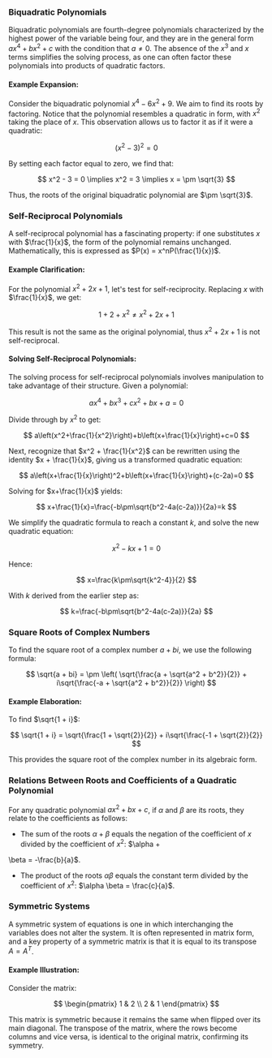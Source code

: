 ### Biquadratic Polynomials

Biquadratic polynomials are fourth-degree polynomials characterized by the highest power of the variable being four, and they are in the general form $ax^4 + bx^2 + c$ with the condition that $a \neq 0$. The absence of the $x^3$ and $x$ terms simplifies the solving process, as one can often factor these polynomials into products of quadratic factors.

#### Example Expansion:
Consider the biquadratic polynomial $x^4 - 6x^2 + 9$. We aim to find its roots by factoring. Notice that the polynomial resembles a quadratic in form, with $x^2$ taking the place of $x$. This observation allows us to factor it as if it were a quadratic:

$$
(x^2 - 3)^2 = 0
$$

By setting each factor equal to zero, we find that:

$$
x^2 - 3 = 0 \implies x^2 = 3 \implies x = \pm \sqrt{3}
$$

Thus, the roots of the original biquadratic polynomial are $\pm \sqrt{3}$.

### Self-Reciprocal Polynomials

A self-reciprocal polynomial has a fascinating property: if one substitutes $x$ with $\frac{1}{x}$, the form of the polynomial remains unchanged. Mathematically, this is expressed as $P(x) = x^nP(\frac{1}{x})$.

#### Example Clarification:
For the polynomial $x^2 + 2x + 1$, let's test for self-reciprocity. Replacing $x$ with $\frac{1}{x}$, we get:

$$
1 + 2 + x^2 \neq x^2 + 2x + 1
$$

This result is not the same as the original polynomial, thus $x^2 + 2x + 1$ is not self-reciprocal.

#### Solving Self-Reciprocal Polynomials:
The solving process for self-reciprocal polynomials involves manipulation to take advantage of their structure. Given a polynomial:

$$
ax^4+bx^3+cx^2+bx+a=0
$$

Divide through by $x^2$ to get:

$$
a\left(x^2+\frac{1}{x^2}\right)+b\left(x+\frac{1}{x}\right)+c=0
$$

Next, recognize that $x^2 + \frac{1}{x^2}$ can be rewritten using the identity $x + \frac{1}{x}$, giving us a transformed quadratic equation:

$$
a\left(x+\frac{1}{x}\right)^2+b\left(x+\frac{1}{x}\right)+(c-2a)=0
$$

Solving for $x+\frac{1}{x}$ yields:

$$
x+\frac{1}{x}=\frac{-b\pm\sqrt{b^2-4a(c-2a)}}{2a}=k
$$

We simplify the quadratic formula to reach a constant $k$, and solve the new quadratic equation:

$$
x^2-kx+1=0
$$

Hence:

$$
x=\frac{k\pm\sqrt{k^2-4}}{2}
$$

With $k$ derived from the earlier step as:

$$
k=\frac{-b\pm\sqrt{b^2-4a(c-2a)}}{2a}
$$

### Square Roots of Complex Numbers

To find the square root of a complex number $a + bi$, we use the following formula:

$$
\sqrt{a + bi} = \pm \left( \sqrt{\frac{a + \sqrt{a^2 + b^2}}{2}} + i\sqrt{\frac{-a + \sqrt{a^2 + b^2}}{2}} \right)
$$

#### Example Elaboration:
To find $\sqrt{1 + i}$:

$$
\sqrt{1 + i} = \sqrt{\frac{1 + \sqrt{2}}{2}} + i\sqrt{\frac{-1 + \sqrt{2}}{2}}
$$

This provides the square root of the complex number in its algebraic form.

### Relations Between Roots and Coefficients of a Quadratic Polynomial

For any quadratic polynomial $ax^2 + bx + c$, if $\alpha$ and $\beta$ are its roots, they relate to the coefficients as follows:

- The sum of the roots $\alpha + \beta$ equals the negation of the coefficient of $x$ divided by the coefficient of $x^2$: $\alpha +

 \beta = -\frac{b}{a}$.
- The product of the roots $\alpha \beta$ equals the constant term divided by the coefficient of $x^2$: $\alpha \beta = \frac{c}{a}$.

### Symmetric Systems

A symmetric system of equations is one in which interchanging the variables does not alter the system. It is often represented in matrix form, and a key property of a symmetric matrix is that it is equal to its transpose $A = A^T$.

#### Example Illustration:
Consider the matrix:

$$
\begin{pmatrix}
  1 & 2 \\
  2 & 1
\end{pmatrix}
$$

This matrix is symmetric because it remains the same when flipped over its main diagonal. The transpose of the matrix, where the rows become columns and vice versa, is identical to the original matrix, confirming its symmetry.
